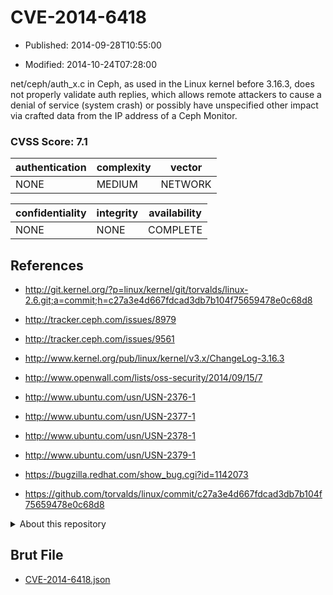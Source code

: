 # CVE-2014-6418

- Published: 2014-09-28T10:55:00

- Modified: 2014-10-24T07:28:00

net/ceph/auth_x.c in Ceph, as used in the Linux kernel before 3.16.3, does not properly validate auth replies, which allows remote attackers to cause a denial of service (system crash) or possibly have unspecified other impact via crafted data from the IP address of a Ceph Monitor.

### CVSS Score: **7.1**

| authentication | complexity | vector |
| --- | --- | --- |
| NONE | MEDIUM | NETWORK |

| confidentiality | integrity | availability |
| --- | --- | --- |
| NONE | NONE | COMPLETE |

## References

* http://git.kernel.org/?p=linux/kernel/git/torvalds/linux-2.6.git;a=commit;h=c27a3e4d667fdcad3db7b104f75659478e0c68d8

* http://tracker.ceph.com/issues/8979

* http://tracker.ceph.com/issues/9561

* http://www.kernel.org/pub/linux/kernel/v3.x/ChangeLog-3.16.3

* http://www.openwall.com/lists/oss-security/2014/09/15/7

* http://www.ubuntu.com/usn/USN-2376-1

* http://www.ubuntu.com/usn/USN-2377-1

* http://www.ubuntu.com/usn/USN-2378-1

* http://www.ubuntu.com/usn/USN-2379-1

* https://bugzilla.redhat.com/show_bug.cgi?id=1142073

* https://github.com/torvalds/linux/commit/c27a3e4d667fdcad3db7b104f75659478e0c68d8

<details>
<summary>About this repository</summary> 

  This repository is part of the project [Live Hack CVE](https://github.com/Live-Hack-CVE). Main website can be found [www.live-hack.org](https://www.live-hack.org) 
  
  Made by [Sn0wAlice](https://github.com/Sn0wAlice) for the people that care about security and need to have a feed of the latest CVEs. Hope you enjoy it, don't forget to star the repo and follow me on [Twitter](https://twitter.com/Sn0wAlice) and [Github](https://github.com/Sn0wAlice). And that is my [personnal website](https://www.alice-snow.me/)

  - [Home Page](https://github.com/Live-Hack-CVE)
  - [Framework](https://github.com/Live-Hack-CVE/cve-framework)
  - [CVE database](https://github.com/Live-Hack-CVE/full_database)
  - [Changelog](https://github.com/Live-Hack-CVE/Changelog)
</details>

## Brut File

* [CVE-2014-6418.json](https://raw.githubusercontent.com/Live-Hack-CVE/full_database/main/cves/2014/CVE-2014-6418.json)

